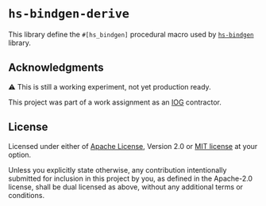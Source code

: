 <!-- cargo-sync-readme start -->

# `hs-bindgen-derive`

This library define the `#[hs_bindgen]` procedural macro used by
[`hs-bindgen`](https://github.com/yvan-sraka/hs-bindgen) library.

## Acknowledgments

⚠️ This is still a working experiment, not yet production ready.

This project was part of a work assignment as an
[IOG](https://github.com/input-output-hk) contractor.

## License

Licensed under either of [Apache License](LICENSE-APACHE), Version 2.0 or
[MIT license](LICENSE-MIT) at your option.

Unless you explicitly state otherwise, any contribution intentionally submitted
for inclusion in this project by you, as defined in the Apache-2.0 license,
shall be dual licensed as above, without any additional terms or conditions.

<!-- cargo-sync-readme end -->
